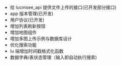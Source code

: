 
- 给 lucmsee_api 提供文件上传的接口(已开发部分接口)
- app 版本管理(已开发)
- 用户协议(已开发)
- 增加列表刷新按钮
- 增加地图组件
- 增加多图上传示例与数据库设计
- 优化搜索功能
- lu 端增加时间戳格式化函数
- 数据字典/表状态管理（输入即自动执行搜索)

